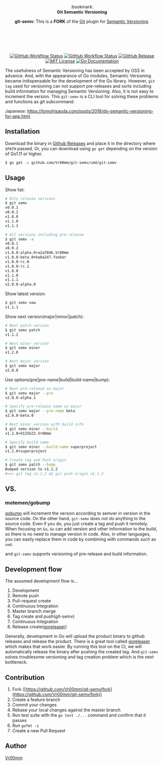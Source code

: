 <p align="center"><br><br><br><br>
:bookmark:<br>
<b>Git Semantic Versioning</b>
</p>

<p align="center">
  <strong>git-semv</strong>: This is a <b>FORK</b> of the <a href="https://git-scm.com/">Git</a> plugin for <a href="https://semver.org/">Semantic Versioning</a>.
</p><br><br><br><br>

<p align="center">
  <a href="https://github.com/Vr00mm/git-semv/actions/workflows/test.yml"><img alt="GitHub Workflow Status" src="https://img.shields.io/github/workflow/status/Vr00mm/git-semv/Test?label=Test&style=for-the-badge"></a>
  <a href="https://github.com/Vr00mm/git-semv/actions/workflows/build.yml"><img alt="GitHub Workflow Status" src="https://img.shields.io/github/workflow/status/Vr00mm/git-semv/Build%20by%20matrix?style=for-the-badge"></a>
  <a href="https://github.com/Vr00mm/git-semv/releases"><img src="http://img.shields.io/github/release/Vr00mm/git-semv.svg?style=for-the-badge" alt="GitHub Release"></a>
  <a href="https://github.com/Vr00mm/git-semv/blob/main/LICENSE"><img src="http://img.shields.io/badge/license-MIT-blue.svg?style=for-the-badge" alt="MIT License"></a>
  <a href="http://godoc.org/github.com/Vr00mm/git-semv"><img src="http://img.shields.io/badge/go-documentation-blue.svg?style=for-the-badge" alt="Go Documentation"></a>
</p>

The usefulness of Semantic Versioning has been accepted by OSS in advance.
And, with the appearance of Go modules, Semantic Versioning became indispensable for the development of the Go library.
However, `git tag` used for versioning can not support pre-releases and sorts including build information for managing Semantic Versioning.
Also, it is not easy to increment the version.
This `git-semv` is a CLI tool for solving these problems and functions as git subcommand.

Japanese: https://tomohisaoda.com/posts/2018/do-semantic-versioning-for-app.html

Installation
--

Download the binary in [Github Releases][release] and place it in the directory where `$PATH` passed.
Or, you can download using `go get` depending on the version of Go1.11 or higher.

```sh
$ go get -u github.com/Vr00mm/git-semv/cmd/git-semv
```

Usage
--

Show list:

```sh
# Only release versions
$ git semv
v0.0.1
v0.0.2
v1.0.0
v1.1.0
v1.1.1

# All versions including pre-release
$ git semv -a
v0.0.1
v0.0.2
v1.0.0-alpha.0+a2a784b.Vr00mm
v1.0.0-beta.0+ba8a247.foobar
v1.0.0-rc.0
v1.0.0-rc.1
v1.0.0
v1.1.0
v1.1.1
v2.0.0-alpha.0
```

Show latest version:

```sh
$ git semv now
v1.1.1
```

Show next version(major|minor|patch):

```sh
# Next patch version
$ git semv patch
v1.1.2

# Next minor version
$ git semv minor
v1.2.0

# Next major version
$ git semv major
v2.0.0
```

Use options(pre|pre-name|build|build-name|bump):

```sh
# Next pre-release as major
$ git semv major --pre
v2.0.0-alpha.1

# Specify pre-release name as major
$ git semv major --pre-name beta
v2.0.0-beta.0

# Next minor version with build info
$ git semv minor --build
v1.2.0+9125b23.Vr00mm

# Specify build name
$ git semv minor --build-name superproject
v1.2.0+superproject

# Create tag and Push origin
$ git semv patch --bump
Bumped version to v1.1.2
#==> git tag v1.1.2 && git push origin v1.1.2
```

[release]: https://github.com/Vr00mm/git-semv/releases

VS.
--

### motemen/gobump

[gobump][gobump] will increment the version according to semver in version in the source code.
On the other hand, `git-semv` does not do anything to the source code.
Even if you do, you just create a tag and push it remotely.
When focusing on `Go`, `Go` can add version and other information to the build, so there is no need to manage version in code.
Also, in other languages, you can easily replace them in code by combining with commands such as `sed`.

and `git-semv` supports versioning of pre-release and build information.

[gobump]: https://github.com/motemen/gobump

Development flow
--

The assumed development flow is...

1. Development
1. Remote push
1. Pull-request create
1. Continuous Integration
1. Master branch merge
1. Tag create and push(git-semv)
1. Continuous Integration
1. Release create([goreleaser][goreleaser])

Generally, development in Go will upload the product binary to github releases and release the product.
There is a great tool called [goreleaser][goreleaser] which makes that work easier.
By running this tool on the CI, we will automatically release the binary after pushing the created tag.
And `git-semv` solves troublesome versioning and tag creation problem which is the next bottleneck.

[goreleaser]: https://github.com/goreleaser/goreleaser

Contribution
------------

1. Fork ([https://github.com/Vr00mm/git-semv/fork](https://github.com/Vr00mm/git-semv/fork))
1. Create a feature branch
1. Commit your changes
1. Rebase your local changes against the master branch
1. Run test suite with the `go test ./...` command and confirm that it passes
1. Run `gofmt -s`
1. Create a new Pull Request

Author
--

[Vr00mm](https://github.com/Vr00mm)
